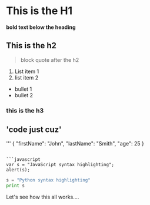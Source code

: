 <meta name=“robots” content=“noindex”>

# This is the H1
**bold text below the heading**
## This is the h2
>block quote after the h2
1. List item 1
2. list item 2
- bullet 1
- bullet 2
### this is the h3
'code just cuz'
---
'''
{
  "firstName": "John",
  "lastName": "Smith",
  "age": 25
}
```

```javascript
var s = "JavaScript syntax highlighting";
alert(s);
```
 
```python
s = "Python syntax highlighting"
print s
```

Let's see how this all works....
